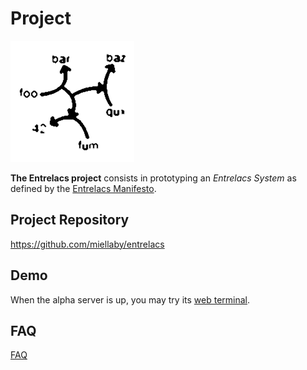 # Project

![Arrows Logo](pictures/arrows-logo-2.png)

**The Entrelacs project** consists in prototyping an *Entrelacs System* as defined by the [Entrelacs Manifesto](EntrelacsManifesto.md).

## Project Repository

<https://github.com/miellaby/entrelacs>

## Demo

When the alpha server is up, you may try its [web terminal](web-terminal/index.html#pub).

## FAQ

[FAQ](FAQ.md)